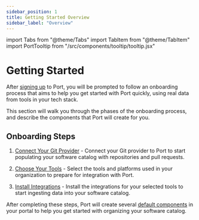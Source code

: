 ```yaml
---
sidebar_position: 1
title: Getting Started Overview
sidebar_label: "Overview"
---
```


import Tabs from "@theme/Tabs"
import TabItem from "@theme/TabItem"
import PortTooltip from "/src/components/tooltip/tooltip.jsx"

# Getting Started

After [signing up](https://app.getport.io) to Port, you will be prompted to follow an onboarding process that aims to help you get started with Port quickly, using real data from tools in your tech stack.

This section will walk you through the phases of the onboarding process, and describe the components that Port will create for you. 

## Onboarding Steps

1. [Connect Your Git Provider](./connect-git-provider.md) - Connect your Git provider to Port to start populating your software catalog with repositories and pull requests.

2. [Choose Your Tools](./choose-tools.md) - Select the tools and platforms used in your organization to prepare for integration with Port.

3. [Install Integrations](./install-integrations.md) - Install the integrations for your selected tools to start ingesting data into your software catalog.

After completing these steps, Port will create several [default components](./default-components.md) in your portal to help you get started with organizing your software catalog. 

